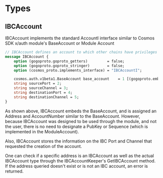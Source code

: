 <!--
order: 1
-->

# Types

## IBCAccount

IBCAccount implements the standard AccountI interface similar to Cosmos SDK x/auth module's BaseAccount or Module Account

```proto
// IBCAccount defines an account to which other chains have privileges
message IBCAccount {
    option (gogoproto.goproto_getters)         = false;
    option (gogoproto.goproto_stringer)        = false;
    option (cosmos_proto.implements_interface) = "IBCAccountI";

    cosmos.auth.v1beta1.BaseAccount base_account    = 1 [(gogoproto.embed) = true, (gogoproto.moretags) = "yaml:\"base_account\""];
    string sourcePort = 2;
    string sourceChannel = 3;
    string destinationPort = 4;
    string destinationChannel = 5;
}
```

As shown above, IBCAccount embeds the BaseAccount, and is assigned an Address and AccountNumber similar to the BaseAccount. However, because IBCAccount was designed to be used through the module, and not the user, there is no need to designate a PubKey or Sequence (which is implemented in the ModuleAccount).

Also, IBCAccount stores the information on the IBC Port and Channel that requested the creation of the account.

One can check if a specific address is an IBCAccount as well as the actual IBCAccount type through the IBCAccountKeeper's GetIBCAccount method. If the address queried doesn't exist or is not an IBC account, an error is returned.
